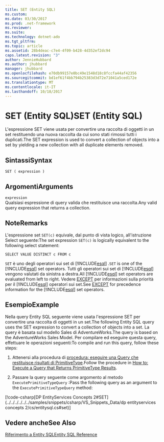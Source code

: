 ```yaml
---
title: SET (Entity SQL)
ms.custom: 
ms.date: 03/30/2017
ms.prod: .net-framework
ms.reviewer: 
ms.suite: 
ms.technology: dotnet-ado
ms.tgt_pltfrm: 
ms.topic: article
ms.assetid: 28b4deac-c7e4-4f09-b428-4d352ef2dc94
caps.latest.revision: "3"
author: JennieHubbard
ms.author: jhubbard
manager: jhubbard
ms.openlocfilehash: e70db99157e0bc49e1548d18c8fccfa44af42356
ms.sourcegitcommit: bd1ef61f4bb794b25383d3d72e71041a5ced172e
ms.translationtype: MT
ms.contentlocale: it-IT
ms.lasthandoff: 10/18/2017
---
```

# <a name="set-entity-sql"></a><span data-ttu-id="41782-102">SET (Entity SQL)</span><span class="sxs-lookup"><span data-stu-id="41782-102">SET (Entity SQL)</span></span>
<span data-ttu-id="41782-103">L'espressione SET viene usata per convertire una raccolta di oggetti in un set restituendo una nuova raccolta da cui sono stati rimossi tutti i duplicati.</span><span class="sxs-lookup"><span data-stu-id="41782-103">The SET expression is used to convert a collection of objects into a set by yielding a new collection with all duplicate elements removed.</span></span>  
  
## <a name="syntax"></a><span data-ttu-id="41782-104">Sintassi</span><span class="sxs-lookup"><span data-stu-id="41782-104">Syntax</span></span>  
  
```  
SET ( expression )  
```  
  
## <a name="arguments"></a><span data-ttu-id="41782-105">Argomenti</span><span class="sxs-lookup"><span data-stu-id="41782-105">Arguments</span></span>  
 `expression`  
 <span data-ttu-id="41782-106">Qualsiasi espressione di query valida che restituisce una raccolta.</span><span class="sxs-lookup"><span data-stu-id="41782-106">Any valid query expression that returns a collection.</span></span>  
  
## <a name="remarks"></a><span data-ttu-id="41782-107">Note</span><span class="sxs-lookup"><span data-stu-id="41782-107">Remarks</span></span>  
 <span data-ttu-id="41782-108">L'espressione set `SET(c)` equivale, dal punto di vista logico,  all'istruzione Select seguente:</span><span class="sxs-lookup"><span data-stu-id="41782-108">The set expression `SET(c)` is logically equivalent to the following select statement:</span></span>  
  
```  
SELECT VALUE DISTINCT c FROM c  
```  
  
 <span data-ttu-id="41782-109">`SET` è uno degli operatori sui set di [!INCLUDE[esql](../../../../../../includes/esql-md.md)] .</span><span class="sxs-lookup"><span data-stu-id="41782-109">`SET` is one of the [!INCLUDE[esql](../../../../../../includes/esql-md.md)] set operators.</span></span> <span data-ttu-id="41782-110">Tutti gli operatori sui set di [!INCLUDE[esql](../../../../../../includes/esql-md.md)] vengono valutati da sinistra a destra.</span><span class="sxs-lookup"><span data-stu-id="41782-110">All [!INCLUDE[esql](../../../../../../includes/esql-md.md)] set operators are evaluated from left to right.</span></span> <span data-ttu-id="41782-111">Vedere [EXCEPT](../../../../../../docs/framework/data/adonet/ef/language-reference/except-entity-sql.md) per informazioni sulla priorità per il [!INCLUDE[esql](../../../../../../includes/esql-md.md)] operatori sui set.</span><span class="sxs-lookup"><span data-stu-id="41782-111">See [EXCEPT](../../../../../../docs/framework/data/adonet/ef/language-reference/except-entity-sql.md) for precedence information for the [!INCLUDE[esql](../../../../../../includes/esql-md.md)] set operators.</span></span>  
  
## <a name="example"></a><span data-ttu-id="41782-112">Esempio</span><span class="sxs-lookup"><span data-stu-id="41782-112">Example</span></span>  
 <span data-ttu-id="41782-113">Nella query Entity SQL seguente viene usata l'espressione SET per convertire una raccolta di oggetti in un set.</span><span class="sxs-lookup"><span data-stu-id="41782-113">The following Entity SQL query uses the SET expression to convert a collection of objects into a set.</span></span> <span data-ttu-id="41782-114">La query è basata sul modello Sales di AdventureWorks.</span><span class="sxs-lookup"><span data-stu-id="41782-114">The query is based on the AdventureWorks Sales Model.</span></span> <span data-ttu-id="41782-115">Per compilare ed eseguire questa query, effettuare le operazioni seguenti:</span><span class="sxs-lookup"><span data-stu-id="41782-115">To compile and run this query, follow these steps:</span></span>  
  
1.  <span data-ttu-id="41782-116">Attenersi alla procedura di [procedura: eseguire una Query che restituisce risultati di PrimitiveType](../../../../../../docs/framework/data/adonet/ef/how-to-execute-a-query-that-returns-primitivetype-results.md).</span><span class="sxs-lookup"><span data-stu-id="41782-116">Follow the procedure in [How to: Execute a Query that Returns PrimitiveType Results](../../../../../../docs/framework/data/adonet/ef/how-to-execute-a-query-that-returns-primitivetype-results.md).</span></span>  
  
2.  <span data-ttu-id="41782-117">Passare la query seguente come argomento al metodo `ExecutePrimitiveTypeQuery` :</span><span class="sxs-lookup"><span data-stu-id="41782-117">Pass the following query as an argument to the `ExecutePrimitiveTypeQuery` method:</span></span>  
  
 [!code-csharp[DP EntityServices Concepts 2#SET](../../../../../../samples/snippets/csharp/VS_Snippets_Data/dp entityservices concepts 2/cs/entitysql.cs#set)]  
  
## <a name="see-also"></a><span data-ttu-id="41782-118">Vedere anche</span><span class="sxs-lookup"><span data-stu-id="41782-118">See Also</span></span>  
 [<span data-ttu-id="41782-119">Riferimento a Entity SQL</span><span class="sxs-lookup"><span data-stu-id="41782-119">Entity SQL Reference</span></span>](../../../../../../docs/framework/data/adonet/ef/language-reference/entity-sql-reference.md)
